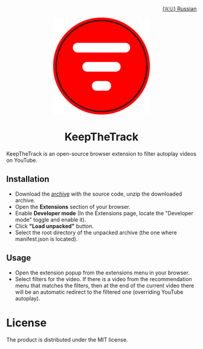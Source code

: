 <p align="right">
  <a href="README.ru.md">(🇷🇺) Russian</a>
</p>

<p align="center">
  <img src="assets/doc/logo256.png" alt="logo"></img>
</p>

<h1 align="center">KeepTheTrack</h1>

KeepTheTrack is an open-source browser extension to filter autoplay videos on YouTube.

## Installation
- Download the [archive](https://github.com/fralorange/KeepTheTrack/archive/refs/heads/master.zip) with the source code, unzip the downloaded archive.
- Open the **Extensions** section of your browser.
- Enable **Developer mode** (In the Extensions page, locate the "Developer mode" toggle and enable it).
- Click **"Load unpacked"** button.
- Select the root directory of the unpacked archive (the one where manifest.json is located).

## Usage
- Open the extension popup from the extensions menu in your browser.
- Select filters for the video.
If there is a video from the recommendation menu that matches the filters, then at the end of the current video there will be an automatic redirect to the filtered one (overriding YouTube autoplay).

# License
The product is distributed under the MIT license.